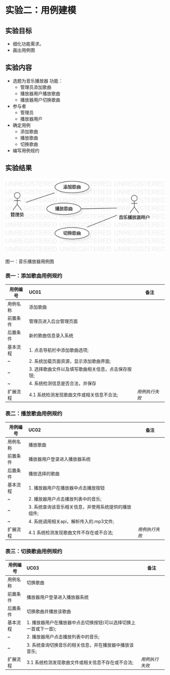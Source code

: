 # 实验二：用例建模

## 实验目标
 + 细化功能需求。
 + 画出用例图

## 实验内容
+ 选题为音乐播放器
    功能：
    + 管理员添加歌曲
    + 播放器用户播放歌曲
    + 播放器用户切换歌曲
+ 参与者
    + 管理员
    + 播放器用户
+ 确定用例
    + 添加歌曲
    + 播放歌曲
    + 切换歌曲
+ 编写用例规约

## 实验结果

![图一](./img/useCase3.jpg)

图一：音乐播放器用例图


### 表一：添加歌曲用例规约

用例编号 | UC01 | 备注
-|:-|-
用例名称|添加歌曲|
前置条件| 管理员进入后台管理页面 |
后置条件| 新的歌曲信息录入系统 | 
基本流程| 1. 点击导航栏中添加歌曲选项; |
~| 2. 系统加载页面资源，显示添加歌曲界面; |
~| 3. 选择歌曲文件以及填写歌曲相关信息，点击保存按钮; |
~| 4. 系统检测信息是否合法，并保存 |
扩展流程| 4.1 系统检测发现歌曲文件或相关信息不合法; |*用例执行失败*


### 表二：播放歌曲用例规约

用例编号 | UC02 | 备注
-|:-|-
用例名称|播放歌曲|
前置条件| 播放器用户登录进入播放器系统 |
后置条件| 播放选择的歌曲 | 
基本流程| 1. 播放器用户在播放器中点击播放按钮| 
~| 2. 播放器用户点击播放列表中的音乐; |
~| 3. 系统查询该音乐相关信息，并使用系统提供的播放组件;|
~| 4. 系统调用相关api，解析传入的.mp3文件; |
扩展流程| 4.1 系统检测发现歌曲文件不存在或不合法; |*用例执行失败*

### 表三：切换歌曲用例规约

用例编号 | UC03 | 备注
-|:-|-
用例名称|切换歌曲|
前置条件| 播放器用户登录进入播放器系统 |
后置条件| 切换歌曲并播放该歌曲 | 
基本流程| 1. 播放器用户在播放器中点击切换按钮(可以选择切换上一首或下一首); |
~| 2. 播放器用户点击播放列表中的音乐; |
~| 3. 系统查询切换音乐的相关信息，并在播放器中播放该音乐; |
扩展流程| 3.1 系统检测发现歌曲文件或相关信息不存在或不合法; |*用例执行失败*

